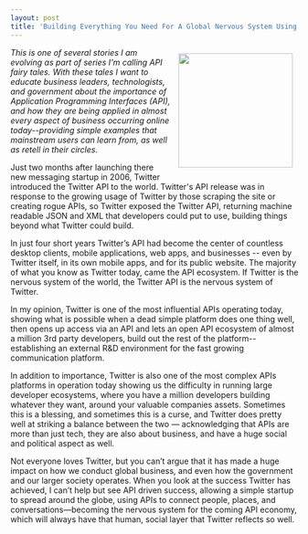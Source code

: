 ```yaml
---
layout: post
title: 'Building Everything You Need For A Global Nervous System Using The Twitter API'
---
```

<p><img style="padding: 10px;" src="https://s3.amazonaws.com/kinlane-productions/bw-icons/bw-twitter-icon.png" alt="" width="200" align="right" /></p>
<p><em>This is one of several stories I am evolving as part of series I'm calling API fairy tales. With these tales I want to educate business leaders, technologists, and government about the importance of Application Programming Interfaces (API), and how they are being applied in almost every aspect of business occurring online today--providing simple examples that mainstream users can learn from, as well as retell in their circles.</em></p>
<div>
<p dir="ltr">Just two months after launching there new messaging startup in 2006, Twitter introduced the Twitter API to the world. Twitter's API release was in response to the growing usage of Twitter by those scraping the site or creating rogue APIs, so Twitter exposed the Twitter API, returning machine readable JSON and XML that developers could put to use, building things beyond what Twitter could build.</p>
<p>In just four short years Twitter&rsquo;s API had become the center of countless desktop clients, mobile applications, web apps, and businesses -- even by Twitter itself, in its own mobile apps, and for its public website. The majority of what you know as Twitter today, came the API ecosystem. If Twitter is the nervous system of the world, the Twitter API is the nervous system of Twitter.</p>
<p dir="ltr">In my opinion, Twitter is one of the most influential APIs operating today, showing what is possible when a dead simple platform does one thing well, then opens up access via an API and lets an open API ecosystem of almost a million 3rd party developers, build out the rest of the platform--establishing an external R&amp;D environment for the fast growing communication platform.</p>
<p>In addition to importance, Twitter is also one of the most complex APIs platforms in operation today showing us the difficulty in running large developer ecosystems, where you have a million developers building whatever they want, around your valuable companies assets. Sometimes this is a blessing, and sometimes this is a curse, and Twitter does pretty well at striking a balance between the two &mdash; acknowledging that APIs are more than just tech, they are also about business, and have a huge social and political aspect as well.</p>
<p>Not everyone loves Twitter, but you can&rsquo;t argue that it has made a huge impact on how we conduct global business, and even how the government and our larger society operates. When you look at the success Twitter has achieved, I can&rsquo;t help but see API driven success, allowing a simple startup to spread around the globe, using APIs to connect people, places, and conversations&mdash;becoming the nervous system for the coming API economy, which will always have that human, social layer that Twitter reflects so well.&nbsp;</p>
</div>